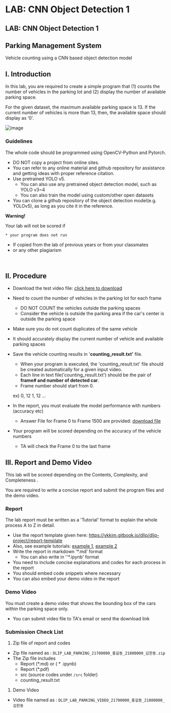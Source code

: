 # LAB: CNN Object Detection 1

## LAB: CNN Object Detection 1

## Parking Management System

Vehicle counting using a CNN based object detection model

## I. Introduction

In this lab, you are required to create a simple program that (1) counts the number of vehicles in the parking lot and (2) display the number of available parking space.

For the given dataset, the maximum available parking space is 13. If the current number of vehicles is more than 13, then, the available space should display as ‘0’.

![image](https://user-images.githubusercontent.com/38373000/168618818-54cae273-6bb4-40b6-99c8-938e5b5ab54e.png)

### Guidelines

The whole code should be programmed using OpenCV-Python and Pytorch.

* DO NOT copy a project from online sites.
* You can refer to any online material and github repository for assistance and getting ideas with proper reference citation.
* Use pretrained YOLO v5.
  * You can also use any pretrained object detection model, such as YOLO v3\~4
  * You can also train the model using custom/other open datasets
* You can clone a github repository of the object detection model(e.g. YOLOv5), as long as you cite it in the reference.

**Warning!**

Your lab will not be scored if

```
* your program does not run 
```

* If copied from the lab of previous years or from your classmates
* or any other plagiarism

​

## II. Procedure

* Download the test video file: [click here to download](https://drive.google.com/file/d/1d5RATQdvzRneSxvT1plXxgZI13-334Lt/view?usp=sharing)
* Need to count the number of vehicles in the parking lot for each frame
  * DO NOT COUNT the vehicles outside the parking spaces
  * Consider the vehicle is outside the parking area if the car's center is outside the parking space
* Make sure you do not count duplicates of the same vehicle
* It should accurately display the current number of vehicle and available parking spaces
*   Save the vehicle counting results in '**counting\_result.txt'** file.

    * When your program is executed, the 'counting\_result.txt' file should be created automatically for a given input video.
    * Each line in text file('counting\_result.txt') should be the pair of **frame# and number of detected car**.
    * Frame number should start from 0.

    ex) 0, 12      1, 12 ...
*   In the report, you must evaluate the model performance with numbers (accuracy etc)

    * Answer File for  Frame 0 to Frame 1500 are provided:  [download file](https://github.com/ykkimhgu/DLIP-src/blob/main/LAB-ParkingSpace/LAB\_Parking\_counting\_result\_answer\_student.txt)


* Your program will be scored depending on the accuracy of the vehicle numbers
  * TA will check the Frame 0 to the last frame

## III. Report and Demo Video

This lab will be scored depending on the Contents, Complexity, and Completeness .

You are required to write a concise report and submit the program files and the demo video.

### Report

The lab report must be written as a 'Tutorial' format to explain the whole process A to Z in detail.

* Use the report template given here: https://ykkim.gitbook.io/dlip/dlip-project/report-template
* Also, see example tutorials: [example 1](https://keras.io/examples/vision/retinanet/), [example 2](https://github.com/tensorflow/docs/blob/master/site/en/tutorials/images/classification.ipynb)
* Write the report in markdown ‘\*.md’ format
  * You can also write in ''\*.ipynb' format
* You need to include concise explanations and codes for each process in the report
* You should embed code snippets where necessary
* You can also embed your demo video in the report

### Demo Video

You must create a demo video that shows the bounding box of the cars within the parking space only.

* You can submit video file to TA's email or send the download link

### Submission Check List

1. Zip file of report and codes

* Zip file named as : `DLIP_LAB_PARKING_21700000_홍길동_21800000_김한동.zip`
* The Zip file includes
  * Report (\*.md) or ( \* .ipynb)
  * Report (\*.pdf)
  * src (source codes under `/src` folder)
  * counting\_result.txt

1. Demo Video

* Video file named as : `DLIP_LAB_PARKING_VIDEO_21700000_홍길동_21800000_김한동`
